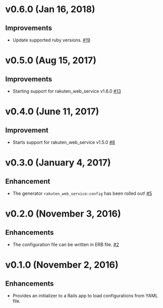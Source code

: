 # v0.6.0 (Jan 16, 2018)

## Improvements

* Update supported ruby versions. [#19](https://github.com/satoryu/rakuten_web_service-rails/pull/19)

# v0.5.0 (Aug 15, 2017)

## Improvements

* Starting support for rakuten_web_service v1.6.0 [#13](https://github.com/satoryu/rakuten_web_service-rails/pull/13)

# v0.4.0 (June 11, 2017)

## Improvement

* Starts support for rakuten_web_service v1.5.0 [#8](https://github.com/satoryu/rakuten_web_service-rails/pull/5)

# v0.3.0 (January 4, 2017)

## Enhancement

* The generator `rakuten_web_service:config` has been rolled out! [#5](https://github.com/satoryu/rakuten_web_service-rails/pull/5)

# v0.2.0 (November 3, 2016)

## Enhancements

* The configuration file can be written in ERB file. [#2](https://github.com/satoryu/rakuten_web_service-rails/pull/2)


# v0.1.0 (November 2, 2016)

## Enhancements

* Provides an initializer to a Rails app to load configurations from YAML file.
